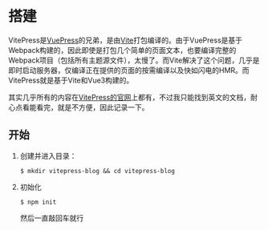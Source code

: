 # 搭建

VitePress是[VuePress](https://www.vuepress.cn/)的兄弟，是由[Vite](https://cn.vitejs.dev/)打包编译的。由于VuePress是基于Webpack构建的，因此即使是打包几个简单的页面文本，也要编译完整的Webpack项目（包括所有主题源文件），太慢了。而Vite解决了这个问题，几乎是即时启动服务器，仅编译正在提供的页面的按需编译以及快如闪电的HMR。而VitePress就是基于Vite和Vue3构建的。



其实几乎所有的内容在[VitePress的官网](https://vitepress.vuejs.org/)上都有，不过我只能找到英文的文档，耐心点看能看完，就是不方便，因此记录一下。



## 开始

1. 创建并进入目录：

   ```shell
   $ mkdir vitepress-blog && cd vitepress-blog
   ```

2. 初始化

   ```shell
   $ npm init
   ```

   然后一直敲回车就行



